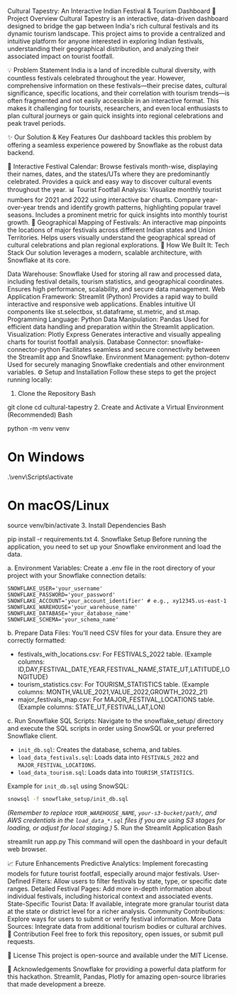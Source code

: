 Cultural Tapestry: An Interactive Indian Festival & Tourism Dashboard
🌟 Project Overview
Cultural Tapestry is an interactive, data-driven dashboard designed to bridge the gap between India's rich cultural festivals and its dynamic tourism landscape. This project aims to provide a centralized and intuitive platform for anyone interested in exploring Indian festivals, understanding their geographical distribution, and analyzing their associated impact on tourist footfall.

💡 Problem Statement
India is a land of incredible cultural diversity, with countless festivals celebrated throughout the year. However, comprehensive information on these festivals—their precise dates, cultural significance, specific locations, and their correlation with tourism trends—is often fragmented and not easily accessible in an interactive format. This makes it challenging for tourists, researchers, and even local enthusiasts to plan cultural journeys or gain quick insights into regional celebrations and peak travel periods.

✨ Our Solution & Key Features
Our dashboard tackles this problem by offering a seamless experience powered by Snowflake as the robust data backend.

📅 Interactive Festival Calendar:
Browse festivals month-wise, displaying their names, dates, and the states/UTs where they are predominantly celebrated.
Provides a quick and easy way to discover cultural events throughout the year.
📊 Tourist Footfall Analysis:
Visualize monthly tourist numbers for 2021 and 2022 using interactive bar charts.
Compare year-over-year trends and identify growth patterns, highlighting popular travel seasons.
Includes a prominent metric for quick insights into monthly tourist growth.
📍 Geographical Mapping of Festivals:
An interactive map pinpoints the locations of major festivals across different Indian states and Union Territories.
Helps users visually understand the geographical spread of cultural celebrations and plan regional explorations.
🚀 How We Built It: Tech Stack
Our solution leverages a modern, scalable architecture, with Snowflake at its core.

Data Warehouse: Snowflake
Used for storing all raw and processed data, including festival details, tourism statistics, and geographical coordinates.
Ensures high performance, scalability, and secure data management.
Web Application Framework: Streamlit (Python)
Provides a rapid way to build interactive and responsive web applications.
Enables intuitive UI components like st.selectbox, st.dataframe, st.metric, and st.map.
Programming Language: Python
Data Manipulation: Pandas
Used for efficient data handling and preparation within the Streamlit application.
Visualization: Plotly Express
Generates interactive and visually appealing charts for tourist footfall analysis.
Database Connector: snowflake-connector-python
Facilitates seamless and secure connectivity between the Streamlit app and Snowflake.
Environment Management: python-dotenv
Used for securely managing Snowflake credentials and other environment variables.
⚙️ Setup and Installation
Follow these steps to get the project running locally:

1. Clone the Repository
Bash

git clone <your-repository-url>
cd cultural-tapestry
2. Create and Activate a Virtual Environment (Recommended)
Bash

python -m venv venv
# On Windows
.\venv\Scripts\activate
# On macOS/Linux
source venv/bin/activate
3. Install Dependencies
Bash

pip install -r requirements.txt
4. Snowflake Setup
Before running the application, you need to set up your Snowflake environment and load the data.

a.  Environment Variables:
Create a .env file in the root directory of your project with your Snowflake connection details:

```env
SNOWFLAKE_USER='your_username'
SNOWFLAKE_PASSWORD='your_password'
SNOWFLAKE_ACCOUNT='your_account_identifier' # e.g., xy12345.us-east-1
SNOWFLAKE_WAREHOUSE='your_warehouse_name'
SNOWFLAKE_DATABASE='your_database_name'
SNOWFLAKE_SCHEMA='your_schema_name'
```
b.  Prepare Data Files:
You'll need CSV files for your data. Ensure they are correctly formatted:
* festivals_with_locations.csv: For FESTIVALS_2022 table.
(Example columns: ID,DAY,FESTIVAL_DATE,YEAR,FESTIVAL_NAME,STATE_UT,LATITUDE,LONGITUDE)
* tourism_statistics.csv: For TOURISM_STATISTICS table.
(Example columns: MONTH,VALUE_2021,VALUE_2022,GROWTH_2022_21)
* major_festivals_map.csv: For MAJOR_FESTIVAL_LOCATIONS table.
(Example columns: STATE_UT,FESTIVAL,LAT,LON)

c.  Run Snowflake SQL Scripts:
Navigate to the snowflake_setup/ directory and execute the SQL scripts in order using SnowSQL or your preferred Snowflake client.

* `init_db.sql`: Creates the database, schema, and tables.
* `load_data_festivals.sql`: Loads data into `FESTIVALS_2022` and `MAJOR_FESTIVAL_LOCATIONS`.
* `load_data_tourism.sql`: Loads data into `TOURISM_STATISTICS`.

Example for `init_db.sql` using SnowSQL:
```bash
snowsql -f snowflake_setup/init_db.sql
```
*(Remember to replace `YOUR_WAREHOUSE_NAME`, `your-s3-bucket/path/`, and AWS credentials in the `load_data_*.sql` files if you are using S3 stages for loading, or adjust for local staging.)*
5. Run the Streamlit Application
Bash

streamlit run app.py
This command will open the dashboard in your default web browser.

📈 Future Enhancements
Predictive Analytics: Implement forecasting models for future tourist footfall, especially around major festivals.
User-Defined Filters: Allow users to filter festivals by state, type, or specific date ranges.
Detailed Festival Pages: Add more in-depth information about individual festivals, including historical context and associated events.
State-Specific Tourist Data: If available, integrate more granular tourist data at the state or district level for a richer analysis.
Community Contributions: Explore ways for users to submit or verify festival information.
More Data Sources: Integrate data from additional tourism bodies or cultural archives.
🤝 Contribution
Feel free to fork this repository, open issues, or submit pull requests.

📄 License
This project is open-source and available under the MIT License.

🙏 Acknowledgements
Snowflake for providing a powerful data platform for this hackathon.
Streamlit, Pandas, Plotly for amazing open-source libraries that made development a breeze.
